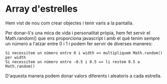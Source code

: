 # Array d'estrelles

Hem vist de nou com crear objectes i tenir varis a la pantalla. 

Per donar-li's una mica de vida i personalitat pròpia, hem fet servir el Math.random() que ens proporciona javascript i amb el què tenim sempre un número a l'atzar entre 0 i 1 i podem fer servir de diverses maneres:

    Si necessitem un número entre 0 i width => multipliquem Math.random() per width
    Si necessitem un número entre -0.5 i 0.5 => li restem 0.5 a Math.random()

D'aquesta manera podem donar valors diferents i aleatoris a cada estrella.
